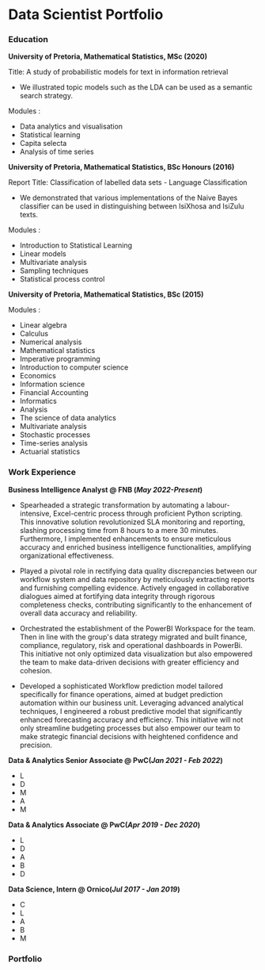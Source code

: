 # Data Scientist Portfolio

### Education 
**University of Pretoria, Mathematical Statistics, MSc (2020)**

Title: A study of probabilistic models for text in information retrieval
<ul>
  <li> We illustrated topic models such as the LDA can be used as a semantic search strategy. </li>
</ul>

Modules :
- Data analytics and visualisation
- Statistical learning
- Capita selecta
- Analysis of time series

**University of Pretoria, Mathematical Statistics, BSc Honours (2016)**

Report Title: Classification of labelled data sets - Language Classification 
<ul>
    <li> We demonstrated that various implementations of the Naive Bayes classifier can be used in distinguishing between IsiXhosa and IsiZulu texts. </li>
</ul>

Modules :
- Introduction to Statistical Learning
- Linear models
- Multivariate analysis
- Sampling techniques
- Statistical process control

**University of Pretoria, Mathematical Statistics, BSc (2015)**

Modules :  
-  Linear algebra
- Calculus
- Numerical analysis
- Mathematical statistics
- Imperative programming
- Introduction to computer science
- Economics
- Information science
- Financial Accounting
- Informatics
- Analysis
- The science of data analytics
- Multivariate analysis
- Stochastic processes
- Time-series analysis
- Actuarial statistics

### Work Experience
**Business Intelligence Analyst @ FNB (_May 2022-Present_)**
- Spearheaded a strategic transformation by automating a labour-intensive, Excel-centric process through proficient Python scripting. This innovative solution revolutionized SLA monitoring and reporting, slashing processing time from 8 hours to a mere 30 minutes. Furthermore, I implemented enhancements to ensure meticulous accuracy and enriched business intelligence functionalities, amplifying organizational effectiveness.
  
- Played a pivotal role in rectifying data quality discrepancies between our workflow system and data repository by meticulously extracting reports and furnishing compelling evidence. Actively engaged in collaborative dialogues aimed at fortifying data integrity through rigorous completeness checks, contributing significantly to the enhancement of overall data accuracy and reliability.
  
- Orchestrated the establishment of the PowerBI Workspace for the team. Then in line with the group's data strategy migrated and built finance, compliance, regulatory, risk and operational dashboards in PowerBi. This initiative not only optimized data visualization but also empowered the team to make data-driven decisions with greater efficiency and cohesion.
  
-  Developed a sophisticated Workflow prediction model tailored specifically for finance operations, aimed at budget prediction automation within our business unit. Leveraging advanced analytical techniques, I engineered a robust predictive model that significantly enhanced forecasting accuracy and efficiency. This initiative will not only streamline budgeting processes but also empower our team to make strategic financial decisions with heightened confidence and precision.

**Data & Analytics Senior Associate @ PwC(_Jan 2021 - Feb 2022_)**
- L
- D
- M
- A
- M

**Data & Analytics Associate @ PwC(_Apr 2019 - Dec 2020_)**
- L
- D
- A
- B
- D
  
**Data Science, Intern @ Ornico(_Jul 2017 - Jan 2019_)**
- C
- L
- A
- B
- M
### Portfolio
